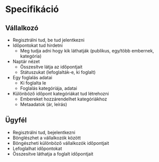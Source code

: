 # Specifikáció
## Vállalkozó
- Regisztrálni tud, be tud jelentkezni
- Időpontokat tud hirdetni
  - Meg tudja adni hogy kik láthatják (publikus, egy/több embernek, kategória)
- Naptár nézet
  - Összesítve látja az időpontjait
  - Státuszukat (lefoglalták-e, ki foglalt)
- Egy foglalás adatai
  - Ki foglalta le
  - Foglalás kategóriája, adatai
- Különböző időpont kategóriákat tud létrehozni
  - Embereket hozzárendelhet kategóriákhoz
  - Metaadatok (ár, leírás)

## Ügyfél
- Regisztrálni tud, bejelentkezni
- Bönglészhet a vállalkozók között
- Böngészheti különböző vállalkozók időpontjait
- Lefoglalhat időpontokat
- Összesítve láthatja a foglalt időpontjait
